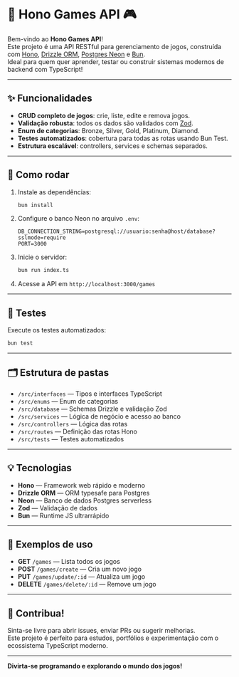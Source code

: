 # 🚚 Hono Games API 🎮

Bem-vindo ao **Hono Games API**!  
Este projeto é uma API RESTful para gerenciamento de jogos, construída com [Hono](https://hono.dev/), [Drizzle ORM](https://orm.drizzle.team/), [Postgres Neon](https://neon.tech/) e [Bun](https://bun.sh/).  
Ideal para quem quer aprender, testar ou construir sistemas modernos de backend com TypeScript!

---

## ✨ Funcionalidades

- **CRUD completo de jogos**: crie, liste, edite e remova jogos.
- **Validação robusta**: todos os dados são validados com [Zod](https://zod.dev/).
- **Enum de categorias**: Bronze, Silver, Gold, Platinum, Diamond.
- **Testes automatizados**: cobertura para todas as rotas usando Bun Test.
- **Estrutura escalável**: controllers, services e schemas separados.

---

## 🚀 Como rodar

1. Instale as dependências:

   ```bash
   bun install
   ```

2. Configure o banco Neon no arquivo `.env`:

   ```
   DB_CONNECTION_STRING=postgresql://usuario:senha@host/database?sslmode=require
   PORT=3000
   ```

3. Inicie o servidor:

   ```bash
   bun run index.ts
   ```

4. Acesse a API em `http://localhost:3000/games`

---

## 🧪 Testes

Execute os testes automatizados:

```bash
bun test
```

---

## 🗂 Estrutura de pastas

- `/src/interfaces` — Tipos e interfaces TypeScript
- `/src/enums` — Enum de categorias
- `/src/database` — Schemas Drizzle e validação Zod
- `/src/services` — Lógica de negócio e acesso ao banco
- `/src/controllers` — Lógica das rotas
- `/src/routes` — Definição das rotas Hono
- `/src/tests` — Testes automatizados

---

## 💡 Tecnologias

- **Hono** — Framework web rápido e moderno
- **Drizzle ORM** — ORM typesafe para Postgres
- **Neon** — Banco de dados Postgres serverless
- **Zod** — Validação de dados
- **Bun** — Runtime JS ultrarrápido

---

## 🎲 Exemplos de uso

- **GET** `/games` — Lista todos os jogos
- **POST** `/games/create` — Cria um novo jogo
- **PUT** `/games/update/:id` — Atualiza um jogo
- **DELETE** `/games/delete/:id` — Remove um jogo

---

## 🤝 Contribua!

Sinta-se livre para abrir issues, enviar PRs ou sugerir melhorias.  
Este projeto é perfeito para estudos, portfólios e experimentação com o ecossistema TypeScript moderno.

---

**Divirta-se programando e explorando o mundo dos jogos!**
